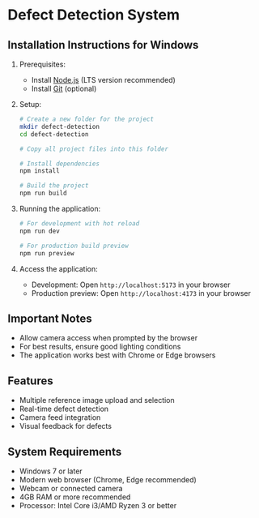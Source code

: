 # Defect Detection System

## Installation Instructions for Windows

1. Prerequisites:
   - Install [Node.js](https://nodejs.org/) (LTS version recommended)
   - Install [Git](https://git-scm.com/download/windows) (optional)

2. Setup:
   ```bash
   # Create a new folder for the project
   mkdir defect-detection
   cd defect-detection

   # Copy all project files into this folder

   # Install dependencies
   npm install

   # Build the project
   npm run build
   ```

3. Running the application:
   ```bash
   # For development with hot reload
   npm run dev

   # For production build preview
   npm run preview
   ```

4. Access the application:
   - Development: Open `http://localhost:5173` in your browser
   - Production preview: Open `http://localhost:4173` in your browser

## Important Notes

- Allow camera access when prompted by the browser
- For best results, ensure good lighting conditions
- The application works best with Chrome or Edge browsers

## Features

- Multiple reference image upload and selection
- Real-time defect detection
- Camera feed integration
- Visual feedback for defects

## System Requirements

- Windows 7 or later
- Modern web browser (Chrome, Edge recommended)
- Webcam or connected camera
- 4GB RAM or more recommended
- Processor: Intel Core i3/AMD Ryzen 3 or better